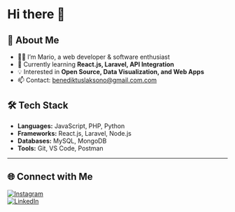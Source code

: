# Hi there 👋

## 🚀 About Me
- 👨‍💻 I’m Mario, a web developer & software enthusiast  
- 🌱 Currently learning **React.js, Laravel, API Integration**  
- 💡 Interested in **Open Source, Data Visualization, and Web Apps**  
- 📫 Contact: benediktuslaksono@gmail.com.com  

## 🛠️ Tech Stack
- **Languages:** JavaScript, PHP, Python  
- **Frameworks:** React.js, Laravel, Node.js  
- **Databases:** MySQL, MongoDB  
- **Tools:** Git, VS Code, Postman  

---

## 🌐 Connect with Me  
[![Instagram](https://img.shields.io/badge/Instagram-%23E4405F.svg?logo=Instagram&logoColor=white)](https://www.instagram.com/bmario__)  
[![LinkedIn](https://img.shields.io/badge/LinkedIn-%230077B5.svg?logo=linkedin&logoColor=white)](www.linkedin.com/in/benediktus-mario-laksono-943aa3297)  
